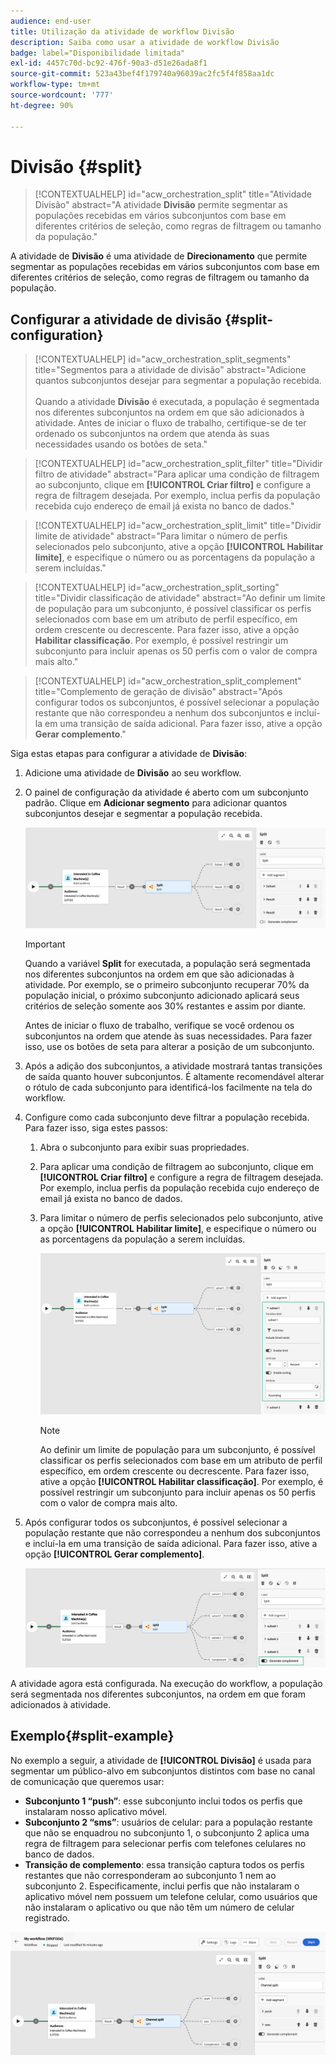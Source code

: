 ```yaml
---
audience: end-user
title: Utilização da atividade de workflow Divisão
description: Saiba como usar a atividade de workflow Divisão
badge: label="Disponibilidade limitada"
exl-id: 4457c70d-bc92-476f-90a3-d51e26ada8f1
source-git-commit: 523a43bef4f179740a96039ac2fc5f4f858aa1dc
workflow-type: tm+mt
source-wordcount: '777'
ht-degree: 90%

---
```


# Divisão {#split}

>[!CONTEXTUALHELP]
>id="acw_orchestration_split"
>title="Atividade Divisão"
>abstract="A atividade **Divisão** permite segmentar as populações recebidas em vários subconjuntos com base em diferentes critérios de seleção, como regras de filtragem ou tamanho da população."

A atividade de **Divisão** é uma atividade de **Direcionamento** que permite segmentar as populações recebidas em vários subconjuntos com base em diferentes critérios de seleção, como regras de filtragem ou tamanho da população.

## Configurar a atividade de divisão {#split-configuration}

>[!CONTEXTUALHELP]
>id="acw_orchestration_split_segments"
>title="Segmentos para a atividade de divisão"
>abstract="Adicione quantos subconjuntos desejar para segmentar a população recebida.<br/></br>Quando a atividade **Divisão** é executada, a população é segmentada nos diferentes subconjuntos na ordem em que são adicionados à atividade. Antes de iniciar o fluxo de trabalho, certifique-se de ter ordenado os subconjuntos na ordem que atenda às suas necessidades usando os botões de seta."

>[!CONTEXTUALHELP]
>id="acw_orchestration_split_filter"
>title="Dividir filtro de atividade"
>abstract="Para aplicar uma condição de filtragem ao subconjunto, clique em **[!UICONTROL Criar filtro]** e configure a regra de filtragem desejada. Por exemplo, inclua perfis da população recebida cujo endereço de email já exista no banco de dados."

>[!CONTEXTUALHELP]
>id="acw_orchestration_split_limit"
>title="Dividir limite de atividade"
>abstract="Para limitar o número de perfis selecionados pelo subconjunto, ative a opção **[!UICONTROL Habilitar limite]**, e especifique o número ou as porcentagens da população a serem incluídas."

>[!CONTEXTUALHELP]
>id="acw_orchestration_split_sorting"
>title="Dividir classificação de atividade"
>abstract="Ao definir um limite de população para um subconjunto, é possível classificar os perfis selecionados com base em um atributo de perfil específico, em ordem crescente ou decrescente. Para fazer isso, ative a opção **Habilitar classificação**. Por exemplo, é possível restringir um subconjunto para incluir apenas os 50 perfis com o valor de compra mais alto."

>[!CONTEXTUALHELP]
>id="acw_orchestration_split_complement"
>title="Complemento de geração de divisão"
>abstract="Após configurar todos os subconjuntos, é possível selecionar a população restante que não correspondeu a nenhum dos subconjuntos e incluí-la em uma transição de saída adicional. Para fazer isso, ative a opção **Gerar complemento**."

Siga estas etapas para configurar a atividade de **Divisão**:

1. Adicione uma atividade de **Divisão** ao seu workflow.

1. O painel de configuração da atividade é aberto com um subconjunto padrão. Clique em **Adicionar segmento** para adicionar quantos subconjuntos desejar e segmentar a população recebida.

   ![](../assets/workflow-split.png)

   >[!IMPORTANT]
   >
   >Quando a variável **Split** for executada, a população será segmentada nos diferentes subconjuntos na ordem em que são adicionadas à atividade. Por exemplo, se o primeiro subconjunto recuperar 70% da população inicial, o próximo subconjunto adicionado aplicará seus critérios de seleção somente aos 30% restantes e assim por diante.
   >
   >Antes de iniciar o fluxo de trabalho, verifique se você ordenou os subconjuntos na ordem que atende às suas necessidades. Para fazer isso, use os botões de seta para alterar a posição de um subconjunto.

1. Após a adição dos subconjuntos, a atividade mostrará tantas transições de saída quanto houver subconjuntos. É altamente recomendável alterar o rótulo de cada subconjunto para identificá-los facilmente na tela do workflow.

1. Configure como cada subconjunto deve filtrar a população recebida. Para fazer isso, siga estes passos:

   1. Abra o subconjunto para exibir suas propriedades.

   1. Para aplicar uma condição de filtragem ao subconjunto, clique em **[!UICONTROL Criar filtro]** e configure a regra de filtragem desejada. Por exemplo, inclua perfis da população recebida cujo endereço de email já exista no banco de dados.

   1. Para limitar o número de perfis selecionados pelo subconjunto, ative a opção **[!UICONTROL Habilitar limite]**, e especifique o número ou as porcentagens da população a serem incluídas.

      ![](../assets/workflow-split-subset.png)


      >[!NOTE]
      >
      >Ao definir um limite de população para um subconjunto, é possível classificar os perfis selecionados com base em um atributo de perfil específico, em ordem crescente ou decrescente. Para fazer isso, ative a opção **[!UICONTROL Habilitar classificação]**. Por exemplo, é possível restringir um subconjunto para incluir apenas os 50 perfis com o valor de compra mais alto.


1. Após configurar todos os subconjuntos, é possível selecionar a população restante que não correspondeu a nenhum dos subconjuntos e incluí-la em uma transição de saída adicional. Para fazer isso, ative a opção **[!UICONTROL Gerar complemento]**.

   ![](../assets/workflow-split-complement.png)

A atividade agora está configurada. Na execução do workflow, a população será segmentada nos diferentes subconjuntos, na ordem em que foram adicionados à atividade.

## Exemplo{#split-example}

No exemplo a seguir, a atividade de **[!UICONTROL Divisão]** é usada para segmentar um público-alvo em subconjuntos distintos com base no canal de comunicação que queremos usar:

* **Subconjunto 1 “push”**: esse subconjunto inclui todos os perfis que instalaram nosso aplicativo móvel.
* **Subconjunto 2 “sms”**: usuários de celular: para a população restante que não se enquadrou no subconjunto 1, o subconjunto 2 aplica uma regra de filtragem para selecionar perfis com telefones celulares no banco de dados.
* **Transição de complemento**: essa transição captura todos os perfis restantes que não corresponderam ao subconjunto 1 nem ao subconjunto 2. Especificamente, inclui perfis que não instalaram o aplicativo móvel nem possuem um telefone celular, como usuários que não instalaram o aplicativo ou que não têm um número de celular registrado.

![](../assets/workflow-split-example.png)
